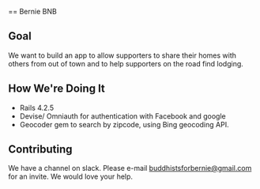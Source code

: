 
== Bernie BNB

## Goal
We want to build an app to allow supporters to share their homes with others from out
of town and to help supporters on the road find lodging.

## How We're Doing It
* Rails 4.2.5
* Devise/ Omniauth for authentication with Facebook and google
* Geocoder gem to search by zipcode, using Bing geocoding API.


## Contributing
We have a channel on slack. Please e-mail buddhistsforbernie@gmail.com for an invite.
We would love your help.